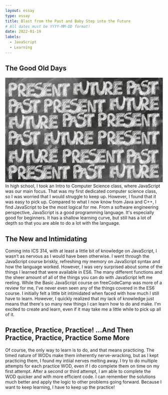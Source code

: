 ```yaml
---
layout: essay
type: essay
title: Blast from the Past and Baby Step into the Future
# All dates must be YYYY-MM-DD format!
date: 2022-01-19
labels:
  - JavaScript
  - Learning
---
```

## The Good Old Days
<img class="ui medium right floated rounded image" src="../images/past.jpg">
In high school, I took an Intro to Computer Science class, where JavaScript was our main focus. That was my first dedicated computer science class, so I was worried that I would struggle to keep up. However, I found that it was easy to pick up. Compared to what I now know from Java and C++, I find JavaScript to be the most logical for me. From a software engineering perspective, JavaScript is a good programming language. It's especially good for beginners. It has a shallow learning curve, but still has a lot of depth so that you are able to do a lot with the language. 

## The New and Intimidating 
Coming into ICS 314, with at least a little bit of knowledge on JavaScript, I wasn’t as nervous as I would have been otherwise. I went through the JavaScript course briskly, refreshing my memory on JavaScript syntax and how the language worked. However, I was very surprised about some of the things I learned that were available in ES6. The many different functions and the sheer amount of all of the things you can do with JavaScript left me reeling. While the Basic JavaScript course on freeCodeCamp was more of a review for me, I've never even seen any of the things covered in the ES6 course. I initially felt a little bit intimidated when faced with how much I still have to learn. However, I quickly realized that my lack of knowledge just means that there's so many new things I can learn how to do and make. I'm excited to create and learn, even if it may take me a little while to pick up all of it. 

## Practice, Practice, Practice! ...And Then Practice, Practice, Practice Some More
Of course, the only way to learn is to do, and that means practicing. The timed nature of WODs make them inherently nerve-wracking, but as I kept practicing them, I found my intiial nerves melting away. I try to do multiple attempts for each practice WOD, even if I do complete them on time on my first attempt. After a second or third attempt, I am able to complete the WOD quicker and with more efficient code. I can remember the solutions much better and apply the logic to other problems going forward. Because I want to keep learning, I have to keep up the practice!
